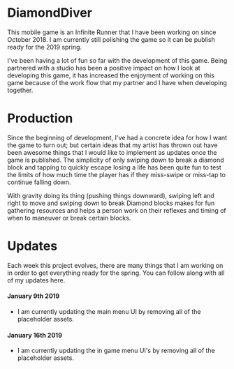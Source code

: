 # DiamondDiver

This mobile game is an Infinite Runner that I have been working on since October 2018. I am currently still polishing the game so it can be publish ready for the 2019 spring.

I've been having a lot of fun so far with the development of this game. Being partnered with a studio has been a positive impact on how I look at developing this game, it has increased the enjoyment of working on this game because of the work flow that my partner and I have when developing together.

# Production

Since the beginning of development, I've had a concrete idea for how I want the game to turn out; but certain ideas that my artist has thrown out have been awesome things that I would like to implement as updates once the game is published.
The simplicity of only swiping down to break a diamond block and tapping to quickly escape losing a life has been quite fun to test the limits of how much time the player has if they miss-swipe or miss-tap to continue falling down.

With gravity doing its thing (pushing things downward), swiping left and right to move and swiping down to break Diamond blocks makes for fun gathering resources and helps a person work on their reflexes and timing of when to maneuver or break certain blocks.

# Updates

Each week this project evolves, there are many things that I am working on in order to get everything ready for the spring. You can follow along with all of my updates here.

#### January 9th 2019
- I am currently updating the main menu UI by removing all of the placeholder assets.

#### January 16th 2019
- I am currently updating the in game menu UI's by removing all of the placeholder assets.
